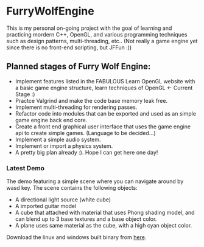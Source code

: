 # FurryWolfEngine
This is my personal on-going project with the goal of learning and practicing mordern C++, OpenGL, and various programming techniques such as design patterns, multi-threading, etc..
(Not really a game engine yet since there is no front-end scripting, but JFFun :))

## Planned stages of Furry Wolf Engine:
- Implement features listed in the FABULOUS Learn OpenGL website with a basic game engine structure, learn techniques of OpenGL <- Current Stage :)
- Practce Valgrind and make the code base memory leak free.
- Implement multi-threading for rendering passes.
- Refactor code into modules that can be exported and used as an simple game engine back end core.
- Create a front end graphical user interface that uses the game engine api to create simple games. (Language to be decided...)
- Implement a simple audio system.
- Implement or import a physics system.
- A pretty big plan already :). Hope I can get here one day!
    
### Latest Demo
The demo featuring a simple scene where you can navigate around by wasd key.
The scene contains the following objects:
- A directional light source (white cube)
- A imported guitar model
- A cube that attached with material that uses Phong shading model, and can blend up to 3 base textures and a base object color.
- A plane uses same material as the cube, with a high cyan object color.

Download the linux and windows built binary from [here](https://github.com/Jinming-Zhang/FurryWolfEngine/releases).
